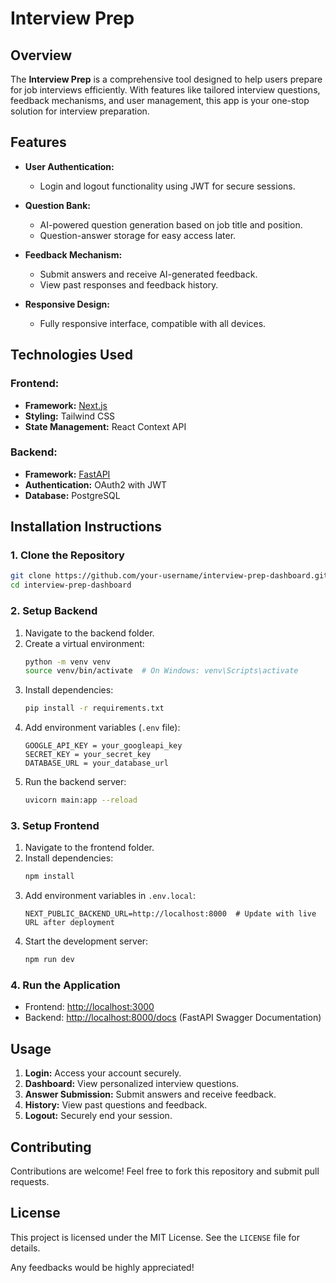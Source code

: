 # Interview Prep

## **Overview**
The **Interview Prep** is a comprehensive tool designed to help users prepare for job interviews efficiently. With features like tailored interview questions, feedback mechanisms, and user management, this app is your one-stop solution for interview preparation.

## **Features**
- **User Authentication:**
  - Login and logout functionality using JWT for secure sessions.

- **Question Bank:**
  - AI-powered question generation based on job title and position.
  - Question-answer storage for easy access later.

- **Feedback Mechanism:**
  - Submit answers and receive AI-generated feedback.
  - View past responses and feedback history.

- **Responsive Design:**
  - Fully responsive interface, compatible with all devices.

## **Technologies Used**
### **Frontend:**
- **Framework:** [Next.js](https://nextjs.org/)
- **Styling:** Tailwind CSS
- **State Management:** React Context API

### **Backend:**
- **Framework:** [FastAPI](https://fastapi.tiangolo.com/)
- **Authentication:** OAuth2 with JWT
- **Database:** PostgreSQL

## **Installation Instructions**
### **1. Clone the Repository**
```bash
git clone https://github.com/your-username/interview-prep-dashboard.git
cd interview-prep-dashboard
```

### **2. Setup Backend**
1. Navigate to the backend folder.
2. Create a virtual environment:
   ```bash
   python -m venv venv
   source venv/bin/activate  # On Windows: venv\Scripts\activate
   ```
3. Install dependencies:
   ```bash
   pip install -r requirements.txt
   ```
4. Add environment variables (`.env` file):
   ```env
   GOOGLE_API_KEY = your_googleapi_key
   SECRET_KEY = your_secret_key
   DATABASE_URL = your_database_url
   ```
5. Run the backend server:
   ```bash
   uvicorn main:app --reload
   ```

### **3. Setup Frontend**
1. Navigate to the frontend folder.
2. Install dependencies:
   ```bash
   npm install
   ```
3. Add environment variables in `.env.local`:
   ```env
   NEXT_PUBLIC_BACKEND_URL=http://localhost:8000  # Update with live URL after deployment
   ```
4. Start the development server:
   ```bash
   npm run dev
   ```

### **4. Run the Application**
- Frontend: [http://localhost:3000](http://localhost:3000)
- Backend: [http://localhost:8000/docs](http://localhost:8000/docs) (FastAPI Swagger Documentation)

## **Usage**
1. **Login:** Access your account securely.
2. **Dashboard:** View personalized interview questions.
3. **Answer Submission:** Submit answers and receive feedback.
4. **History:** View past questions and feedback.
5. **Logout:** Securely end your session.

## **Contributing**
Contributions are welcome! Feel free to fork this repository and submit pull requests.

## **License**
This project is licensed under the MIT License. See the `LICENSE` file for details.

Any feedbacks would be highly appreciated!

